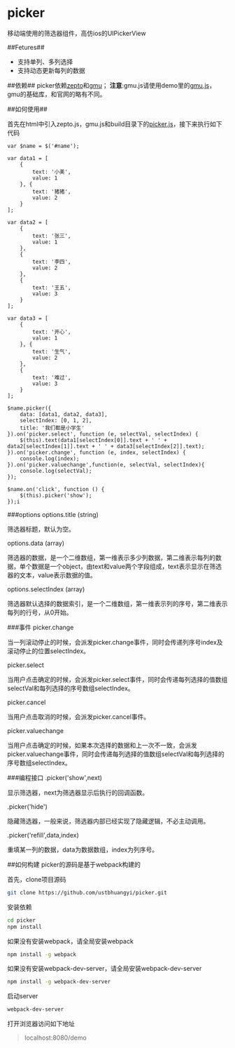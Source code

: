 # picker
移动端使用的筛选器组件，高仿ios的UIPickerView

##Fetures##
- 支持单列、多列选择
- 支持动态更新每列的数据

##依赖##
picker依赖[zepto](http://zeptojs.com/)和[gmu](http://gmu.baidu.com/)；
**注意**:gmu.js请使用demo里的[gmu.js](https://github.com/ustbhuangyi/picker/blob/master/demo/gmu.js)，gmu的基础库，和官网的略有不同。

##如何使用##

首先在html中引入zepto.js，gmu.js和build目录下的[picker.js](https://github.com/ustbhuangyi/picker/blob/master/build/picker.js)，接下来执行如下代码

    var $name = $('#name');

	var data1 = [
		{
			text: '小美',
			value: 1
		}, {
			text: '猪猪',
			value: 2
		}
	];

	var data2 = [
		{
			text: '张三',
			value: 1
		},
		{
			text: '李四',
			value: 2
		},
		{
			text: '王五',
			value: 3
		}
	];

	var data3 = [
		{
			text: '开心',
			value: 1
		}, {
			text: '生气',
			value: 2
		},
	    {
			text: '难过',
			value: 3
		}
	];

	$name.picker({
    	data: [data1, data2, data3],
    	selectIndex: [0, 1, 2],
    	title: '我们都是小学生'
    }).on('picker.select', function (e, selectVal, selectIndex) {
    	$(this).text(data1[selectIndex[0]].text + ' ' + data2[selectIndex[1]].text + ' ' + data3[selectIndex[2]].text);
    }).on('picker.change', function (e, index, selectIndex) {
    	console.log(index);
    }).on('picker.valuechange',function(e, selectVal, selectIndex){
    	console.log(selectVal);
    });

	$name.on('click', function () {
		$(this).picker('show');
	});i

###options
options.title  (string)

筛选器标题，默认为空。

options.data  (array)

筛选器的数据，是一个二维数组，第一维表示多少列数据，第二维表示每列的数据，单个数据是一个object，由text和value两个字段组成，text表示显示在筛选器的文本，value表示数据的值。

options.selectIndex (array)

筛选器默认选择的数据索引，是一个二维数组，第一维表示列的序号，第二维表示每列的行号，从0开始。

###事件
picker.change

当一列滚动停止的时候，会派发picker.change事件，同时会传递列序号index及滚动停止的位置selectIndex。

picker.select

当用户点击确定的时候，会派发picker.select事件，同时会传递每列选择的值数组selectVal和每列选择的序号数组selectIndex。

picker.cancel

当用户点击取消的时候，会派发picker.cancel事件。

picker.valuechange

当用户点击确定的时候，如果本次选择的数据和上一次不一致，会派发picker.valuechange事件，同时会传递每列选择的值数组selectVal和每列选择的序号数组selectIndex。

###编程接口
.picker('show',next)

显示筛选器，next为筛选器显示后执行的回调函数。

.picker('hide')

隐藏筛选器，一般来说，筛选器内部已经实现了隐藏逻辑，不必主动调用。

.picker('refill',data,index)

重填某一列的数据，data为数据数组，index为列序号。

##如何构建
picker的源码是基于webpack构建的

首先，clone项目源码
```bash
git clone https://github.com/ustbhuangyi/picker.git
```

安装依赖
```bash
cd picker
npm install
```
如果没有安装webpack，请全局安装webpack

```bash
npm install -g webpack
```
如果没有安装webpack-dev-server，请全局安装webpack-dev-server

```bash
npm install -g webpack-dev-server
```
启动server

```bash
webpack-dev-server
```
打开浏览器访问如下地址

> localhost:8080/demo
